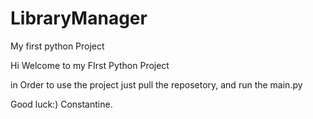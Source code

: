 # LibraryManager
My first python Project

Hi Welcome to my FIrst Python Project

in Order to use the project just pull the reposetory, and run the main.py

Good luck:)
Constantine.